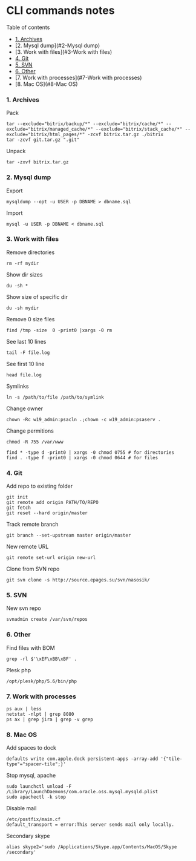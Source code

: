 # CLI commands notes

Table of contents
- [1. Archives](#1-Archives)
- [2. Mysql dump](#2-Mysql dump)
- [3. Work with files](#3-Work with files)
- [4. Git](#4-Git)
- [5. SVN](#5-SVN)
- [6. Other](#6-Other)
- [7. Work with processes](#7-Work with processes)
- [8. Mac OS](#8-Mac OS)

### 1. Archives
Pack
```
tar --exclude="bitrix/backup/*" --exclude="bitrix/cache/*" --exclude="bitrix/managed_cache/*" --exclude="bitrix/stack_cache/*" --exclude="bitrix/html_pages/*" -zcvf bitrix.tar.gz ./bitrix
tar -zcvf git.tar.gz ".git"
```
Unpack
```
tar -zxvf bitrix.tar.gz
```

### 2. Mysql dump
Export
```
mysqldump --opt -u USER -p DBNAME > dbname.sql
```
Import
```
mysql -u USER -p DBNAME < dbname.sql
```

### 3. Work with files
Remove directories
```
rm -rf mydir
```
Show dir sizes
```
du -sh *
```
Show size of specific dir
```
du -sh mydir
```
Remove 0 size files
```
find /tmp -size  0 -print0 |xargs -0 rm
```
See last 10 lines
```
tail -F file.log
```
See first 10 line
```
head file.log
```
Symlinks
```
ln -s /path/to/file /path/to/symlink
```
Change owner
```
chown -Rc w19_admin:psacln .;chown -c w19_admin:psaserv .
```
Change permitions
```
chmod -R 755 /var/www

find * -type d -print0 | xargs -0 chmod 0755 # for directories
find . -type f -print0 | xargs -0 chmod 0644 # for files
```

### 4. Git
Add repo to existing folder
```
git init
git remote add origin PATH/TO/REPO
git fetch
git reset --hard origin/master
```
Track remote branch
```
git branch --set-upstream master origin/master
```
New remote URL
```
git remote set-url origin new-url
```
Clone from SVN repo
```
git svn clone -s http://source.epages.su/svn/nasosik/
```

### 5. SVN
New svn repo
```
svnadmin create /var/svn/repos
```

### 6. Other
Find files with BOM
```
grep -rl $'\xEF\xBB\xBF' .
```
Plesk php
```
/opt/plesk/php/5.6/bin/php
```

### 7. Work with processes
```
ps aux | less
netstat -nlpt | grep 8080
ps ax | grep jira | grep -v grep
```

### 8. Mac OS
Add spaces to dock
```
defaults write com.apple.dock persistent-apps -array-add '{"tile-type"="spacer-tile";}'
```
Stop mysql, apache
```
sudo launchctl unload -F /Library/LaunchDaemons/com.oracle.oss.mysql.mysqld.plist
sudo apachectl -k stop
```
Disable mail
```
/etc/postfix/main.cf
default_transport = error:This server sends mail only locally.
```
Secondary skype
```
alias skype2='sudo /Applications/Skype.app/Contents/MacOS/Skype /secondary'
```

